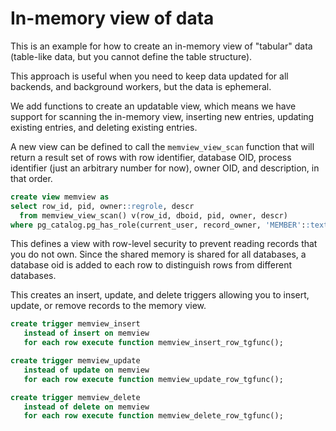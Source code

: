 # In-memory view of data

This is an example for how to create an in-memory view of "tabular"
data (table-like data, but you cannot define the table structure).

This approach is useful when you need to keep data updated for all
backends, and background workers, but the data is ephemeral.

We add functions to create an updatable view, which means we have
support for scanning the in-memory view, inserting new entries,
updating existing entries, and deleting existing entries.

A new view can be defined to call the `memview_view_scan` function
that will return a result set of rows with row identifier, database
OID, process identifier (just an arbitrary number for now), owner OID,
and description, in that order.

```sql
create view memview as
select row_id, pid, owner::regrole, descr
  from memview_view_scan() v(row_id, dboid, pid, owner, descr)
where pg_catalog.pg_has_role(current_user, record_owner, 'MEMBER'::text);
```

This defines a view with row-level security to prevent reading records
that you do not own. Since the shared memory is shared for all
databases, a database oid is added to each row to distinguish rows
from different databases.

This creates an insert, update, and delete triggers allowing you to
insert, update, or remove records to the memory view.

```sql
create trigger memview_insert
   instead of insert on memview
   for each row execute function memview_insert_row_tgfunc();

create trigger memview_update
   instead of update on memview
   for each row execute function memview_update_row_tgfunc();

create trigger memview_delete
   instead of delete on memview
   for each row execute function memview_delete_row_tgfunc();
```
